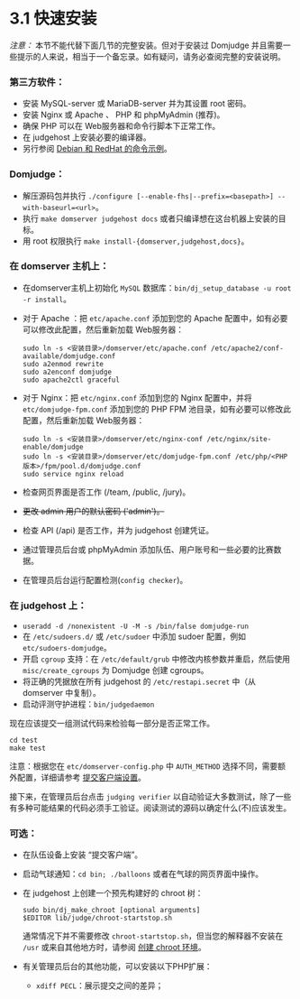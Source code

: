 # 3.1 快速安装

_注意：_ 本节不能代替下面几节的完整安装。但对于安装过 Domjudge 并且需要一些提示的人来说，相当于一个备忘录。如有疑问，请务必查阅完整的安装说明。

### 第三方软件：

* 安装 MySQL-server 或 MariaDB-server 并为其设置 root 密码。
* 安装 Nginx 或 Apache 、 PHP 和 phpMyAdmin (推荐)。
* 确保 PHP 可以在 Web服务器和命令行脚本下正常工作。
* 在 judgehost 上安装必要的编译器。
* 另行参阅 [Debian 和 RedHat 的命令示例](3.2-prerequisites.md#Debian%20和%20ReadHat%20的安装命令)。

### Domjudge：

* 解压源码包并执行 `./configure [--enable-fhs|--prefix=<basepath>] --with-baseurl=<url>`。
* 执行 `make domserver judgehost docs` 或者只编译想在这台机器上安装的目标。
* 用 root 权限执行 `make install-{domserver,judgehost,docs}`。

### 在 domserver 主机上：

* 在domserver主机上初始化 `MySQL` 数据库：`bin/dj_setup_database -u root -r install`。
* 对于 Apache ：把 `etc/apache.conf` 添加到您的 Apache 配置中，如有必要可以修改此配置，然后重新加载 Web服务器：
  ```shell
  sudo ln -s <安装目录>/domserver/etc/apache.conf /etc/apache2/conf-available/domjudge.conf
  sudo a2enmod rewrite
  sudo a2enconf domjudge
  sudo apache2ctl graceful
  ```

* 对于 Nginx：把 `etc/nginx.conf` 添加到您的 Nginx 配置中，并将 `etc/domjudge-fpm.conf` 添加到您的 PHP FPM 池目录，如有必要可以修改此配置，然后重新加载 Web服务器：
  ```shell
  sudo ln -s <安装目录>/domserver/etc/nginx-conf /etc/nginx/site-enable/domjudge
  sudo ln -s <安装目录>/domserver/etc/domjudge-fpm.conf /etc/php/<PHP版本>/fpm/pool.d/domjudge.conf
  sudo service nginx reload
  ```

* 检查网页界面是否工作 (/team, /public, /jury)。
* ~~更改 admin 用户的默认密码 ('admin')。~~
* 检查 API (/api) 是否工作，并为 judgehost 创建凭证。
* 通过管理员后台或 phpMyAdmin 添加队伍、用户账号和一些必要的比赛数据。
* 在管理员后台运行配置检测(`config checker`)。

### 在 judgehost 上：

* `useradd -d /nonexistent -U -M -s /bin/false domjudge-run`
* 在 `/etc/sudoers.d/` 或 `/etc/sudoer` 中添加 sudoer 配置，例如 `etc/sudoers-domjudge`。
* 开启 `cgroup` 支持：在 `/etc/default/grub` 中修改内核参数并重启，然后使用 `misc/create_cgroups` 为 Domjudge 创建 cgroups。
* 将正确的凭据放在所有 judgehost 的 `/etc/restapi.secret` 中（从 domserver 中复制）。
* 启动评测守护进程：`bin/judgedaemon`

现在应该提交一组测试代码来检验每一部分是否正常工作。
```shell
cd test
make test
```

注意：根据您在 `etc/domserver-config.php` 中 `AUTH_METHOD` 选择不同，需要额外配置，详细请参考 [提交客户端设置](3.8-building-and-installing-the-submit-client.md)。

接下来，在管理员后台点击 `judging verifier` 以自动验证大多数测试，除了一些有多种可能结果的代码必须手工验证。阅读测试的源码以确定什么(不)应该发生。

### 可选：

* 在队伍设备上安装 “提交客户端”。
* 启动气球通知：`cd bin; ./balloons` 或者在气球的网页界面中操作。
* 在 judgehost 上创建一个预先构建好的 chroot 树：
  ```shell
  sudo bin/dj_make_chroot [optional arguments]
  $EDITOR lib/judge/chroot-startstop.sh
  ```

  通常情况下并不需要修改 `chroot-startstop.sh`，但当您的解释器不安装在 `/usr` 或来自其他地方时，请参阅 [创建 chroot 环境](3.7-installation-of-a-judgehost.md)。
* 有关管理员后台的其他功能，可以安装以下PHP扩展：
  - `xdiff PECL`：展示提交之间的差异；
